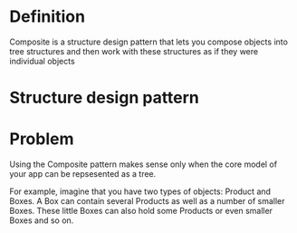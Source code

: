 # Definition

Composite is a structure design pattern that lets you compose objects into tree
structures and then work with these structures as if they were individual objects

# Structure design pattern

# Problem
Using the Composite pattern makes sense only when the core model of your app can be
repsesented as a tree.

For example, imagine that you have two types of objects: Product and Boxes. A Box can
contain several Products as well as a number of smaller Boxes. These little Boxes can
also hold some Products or even smaller Boxes and so on.




